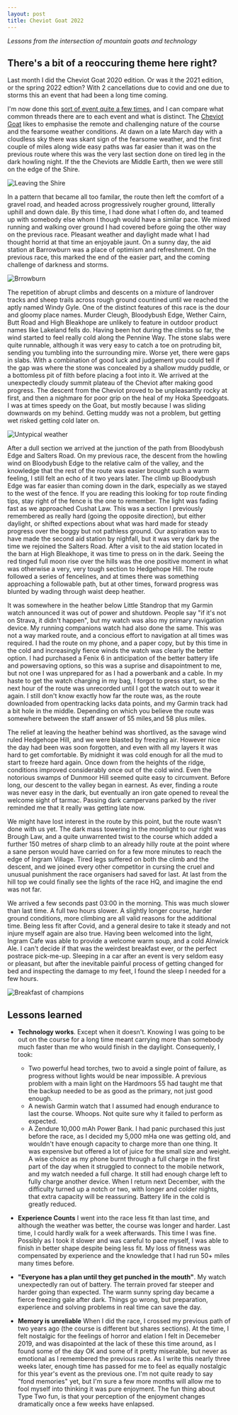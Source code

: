 ```yaml
---
layout: post
title: Cheviot Goat 2022
---
```


_Lessons from the intersection of mountain goats and technology_
## There's a bit of a reoccuring theme here right? ##

Last month I did the Cheviot Goat 2020 edition. Or was it the 2021 edition, or the spring 2022 edtion? With 2 cancellations due to covid and one due to storms this an event that had been a long time coming.

I'm now done this [sort of event quite a few times](https://dylanhayes.github.io/Lessons-from-Ultra-Running/), and I can compare what common threads there are to each event and what is distinct. The [Cheviot Goat](https://cheviotgoat.com/) likes to emphasise the remote and challenging nature of the course and the fearsome weather conditions. At dawn on a late March day with a cloudless sky there was skant sign of the fearsome weather, and the first couple of miles along wide easy paths was far easier than it was on the previous route where this was the very last section done on tired leg in the dark howling night. If the the Cheviots are Middle Earth, then we were still on the edge of the Shire. 


![Leaving the Shire](../images/2022-03-23/IMG_20220319_063049.jpg)


In a pattern that became all too familar, the route then left the comfort of a gravel road, and headed across progressively rougher ground, litterally uphill and down dale. By this time, I had done what I often do, and teamed up with somebody else whom I though would have a similar pace. We mixed running and walking over ground I had covered before going the other way on the previous race. Pleasant weather and daylight made what I had thought horrid at that time an enjoyable jaunt. On a sunny day, the aid station at Barrowburn was a place of optimism and refreshment. On the previous race, this marked the end of the easier part, and the coming challenge of darkness and storms.

![Brrowburn](../images/2022-03-23/IMG_20220319_120032.jpg)


The repetition of abrupt climbs and descents on a mixture of landrover tracks and sheep trails across rough ground countined until we reached the aptly named Windy Gyle. One of the distinct features of this race is the dour and gloomy place names. Murder Cleugh, Bloodybush Edge, Wether Cairn, Butt Road and High Bleakhope are unlikely to feature in outdoor product names like Lakeland fells do. Having been hot during the climbs so far, the wind started to feel really cold along the Pennine Way. The stone slabs were quite runnable, although it was very easy to catch a toe on protruding bit, sending you tumbling into the surrounding mire. Worse yet, there were gaps in slabs. With a combination of good luck and judgement you could tell if the gap was where the stone was concealed by a shallow muddy puddle, or a bottomless pit of filth before placing a foot into it. We arrived at the unexpectedly cloudy summit plateau of the Cheviot after making good progress. The descent from the Cheviot proved to be unpleasantly rocky at first, and then a nighmare for poor grip on the heal of my Hoka Speedgoats. I was at times speedy on the Goat, but mostly because I was sliding downwards on my behind. Getting muddy was not a problem, but getting wet risked getting cold later on.

![Untypical weather](../images/2022-03-23/IMG_20220319_145048.jpg)


After a dull section we arrived at the junction of the path from Bloodybush Edge and Salters Road. On my previous race, the descent from the howling wind on Bloodybush Edge to the relative calm of the valley, and the knowledge that the rest of the route was easier brought such a warm feeling, I still felt an echo of it two years later. The climb up Bloodybush Edge was far easier than coming down in the dark, especially as we stayed to the west of the fence. If you are reading this looking for top route finding tips, stay right of the fence is the one to remember. The light was fading fast as we approached Cushat Law. This was a section I previously remembered as really hard (going the opposite direction), but either daylight, or shifted expections about what was hard made for steady progress over the boggy but not pathless ground. Our aspiration was to have made the second aid station by nighfall, but it was very dark  by the time we rejoined the Salters Road. After a visit to the aid station located in the barn at High Bleakhope, it was time to press on in the dark. Seeing the red tinged full moon rise over the hills was the one positive moment in what was otherwise a very, very tough section to Hedgehope Hill. The route followed a series of fencelines, and at times there was something approaching a followable path, but at other times, forward progress was blunted by wading through waist deep heather. 

It was somewhere in the heather below Little Standrop that my Garmin watch announced it was out of power and shutdown. People say "if it's not on Strava, it didn't happen", but my watch was also my primary navigation device. My running companions watch had also done the same. This was not a way marked route, and a concious effort to navigation at all times was required. I had the route on my phone, and a paper copy, but by this time in the cold and increasingly fierce winds the watch was clearly the better option. I had purchased a Fenix 6 in anticipation of the better battery life and powersaving options, so this was a suprise and disapointment to me, but not one I was unprepared for as I had a powerbank and a cable. In my haste to get the watch charging in my bag, I forgot to press start, so the next hour of the route was unrecorded until I got the watch out to wear it again. I still don't know exactly how far the route was, as the route downloaded from opentracking lacks data points, and my Garmin track had a bit hole in the middle. Depending on which you believe the route was somewhere between the staff answer of 55 miles,and 58 plus miles.

The relief at leaving the heather behind was shortlived, as the savage wind ruled Hedgehope Hill, and we were blasted by freezing air. However nice the day had been was soon forgotten, and even with all my layers it was hard to get comfortable. By midnight it was cold enough for all the mud to start to freeze hard again. Once down from the heights of the ridge, conditions improved considerably once out of the cold wind. Even the notorious swamps of Dunmoor Hill seemed quite easy to circumvent. Before long, our descent to the valley began in earnest. As ever, finding a route was never easy in the dark, but eventually an iron gate opened to reveal the welcome sight of tarmac. Passing dark campervans parked by the river reminded me that it really was getting late now.

We might have lost interest in the route by this point, but the route wasn't done with us yet. The dark mass towering in the moonlight to our right was Brough Law, and a quite unwarrented twist to the course which added a further 150 metres of sharp climb to an already hilly route at the point where a sane person would have carried on for a few more minutes to reach the edge of Ingram Village. Tired legs suffered on both the climb and the descent, and we joined every other competitor in cursing the cruel and unusual punishment the race organisers had saved for last. At last from the hill top we could finally see the lights of the race HQ, and imagine the end was not far. 

We arrived a few seconds past 03:00 in the morning. This was much slower than last time. A full two hours slower. A slightly longer course, harder ground conditions, more climbing are all valid reasons for the additional time. Being less fit after Covid, and a general desire to take it steady and not injure myself again are also true. Having been welcomed into the light, Ingram Cafe was able to provide a welcome warm soup, and a cold Alnwick Ale. I can't decide if that was the weirdest breakfast ever, or the perfect postrace pick-me-up. Sleeping in a car after an event is very seldom easy or pleasant, but after the inevitable painful process of getting changed for bed and inspecting the damage to my feet, I found the sleep I needed for a few hours. 

![Breakfast of champions](../images/2022-03-23/IMG_20220320_030859.jpg)

## Lessons learned ##

- **Technology works**. Except when it doesn't. Knowing I was going to be out on the course for a long time meant carrying more than somebody much faster than me who would finish in the daylight. Consequenly, I took:
    - Two  powerful head torches, two to avoid a single point of failure, as progress without lights would be near impossible. A previous problem with a main light on the Hardmoors 55 had taught me that the backup needed to be as good as the primary, not just good enough.
    - A newish Garmin watch that I assumed had enough endurance to last the course. Whoops. Not quite sure why it failed to perform as expected.
    - A Zendure 10,000 mAh Power Bank. I had panic purchased this just before the race, as I decided my 5,000 mHa one was getting old, and wouldn't have enough capacity to charge more than one thing. It was expensive but offered a lot of juice for the small size and weight. A wise choice as my phone burnt through a full charge in the first part of the day when it struggled to connect to the mobile network, and my watch needed a full charge. It still had enough charge left to fully charge another device. When I return next December, with the difficulty turned up a notch or two, with longer and colder nights, that extra capacity will be reassuring. Battery life in the cold is greatly reduced.

- **Experience Counts** I went into the race less fit than last time, and although the weather was better, the course was longer and harder. Last time, I could hardly walk for a week afterwards. This time I was fine. Possibly as I took it slower and was careful to pace myself, I was able to finish in better shape despite being less fit. My loss of fitness was compensated by experience and the knowledge that I had run 50+ miles many times before.

- **"Everyone has a plan until they get punched in the mouth"**. My watch unexpectedly ran out of battery. The terrain proved far steeper and harder going than expected. The warm sunny spring day became a fierce freezing gale after dark. Things go wrong, but preparation, experience and solving problems in real time can save the day.

- **Memory is unreliable** When I did the race, I crossed my previous path of two years ago (the course is different but shares sections). At the time, I felt nostalgic for the feelings of horror and elation I felt in Decemeber 2019, and was disapointed at the lack of these this time around, as I found some of the day OK and some of it pretty miserable, but never as emotional as I remembered the previous race. As I write this nearly three weeks later, enough time has passed for me to feel as equally nostalgic for this year's event as the previous one. I'm not quite ready to say "fond memories" yet, but I'm sure a few more months will allow me to fool myself into thinking it was pure enjoyment. The fun thing about Type Two fun, is that your perception of the enjoyment changes dramatically once a few weeks have enlapsed.
